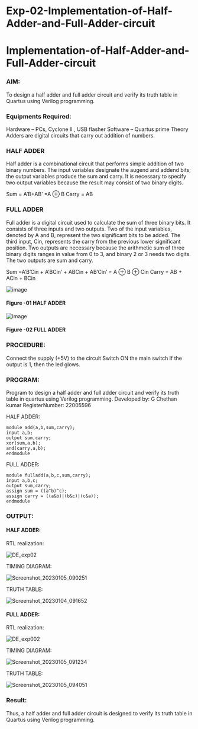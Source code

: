 # Exp-02-Implementation-of-Half-Adder-and-Full-Adder-circuit

# Implementation-of-Half-Adder-and-Full-Adder-circuit
### AIM:
To design a half adder and full adder circuit and verify its truth table in Quartus using Verilog programming.

### Equipments Required:
Hardware – PCs, Cyclone II , USB flasher
Software – Quartus prime
Theory
Adders are digital circuits that carry out addition of numbers.

### HALF ADDER
Half adder is a combinational circuit that performs simple addition of two binary numbers. The input variables designate the augend and addend bits; the output variables produce the sum and carry. It is necessary to specify two output variables because the result may consist of two binary digits.

Sum = A’B+AB’ =A ⊕ B Carry = AB

### FULL ADDER
Full adder is a digital circuit used to calculate the sum of three binary bits. It consists of three inputs and two outputs. Two of the input variables, denoted by A and B, represent the two significant bits to be added. The third input, Cin, represents the carry from the previous lower significant position. Two outputs are necessary because the arithmetic sum of three binary digits ranges in value from 0 to 3, and binary 2 or 3 needs two digits. The two outputs are sum and carry.

Sum =A’B’Cin + A’BCin’ + ABCin + AB’Cin’ = A ⊕ B ⊕ Cin Carry = AB + ACin + BCin

 ![image](https://user-images.githubusercontent.com/36288975/163552156-a13e5a56-c638-4110-97d9-8896907c8d25.png)

#### Figure -01 HALF ADDER 


![image](https://user-images.githubusercontent.com/36288975/163552057-b3547877-6d07-45b4-b7e0-bcfebfad9e1d.png)

#### Figure -02 FULL ADDER 

### PROCEDURE:

Connect the supply (+5V) to the circuit
Switch ON the main switch
If the output is 1, then the led glows.

### PROGRAM:

Program to design a half adder and full adder circuit and verify its truth table in quartus using 
Verilog programming.
Developed by: G Chethan kumar
RegisterNumber: 22005596

HALF ADDER:
```
module add(a,b,sum,carry);
input a,b;
output sum,carry;
xor(sum,a,b);
and(carry,a,b);
endmodule
```
FULL ADDER:
```
module fulladd(a,b,c,sum,carry);
input a,b,c;
output sum,carry;
assign sum = ((a^b)^c);
assign carry = ((a&b)|(b&c)|(c&a));
endmodule
```
### OUTPUT:

#### HALF ADDER:

RTL realization:

![DE_exp02](https://user-images.githubusercontent.com/118348224/210095676-86427dc8-e9fc-4a75-b367-03533b7c5963.png)


TIMING DIAGRAM:

![Screenshot_20230105_090251](https://user-images.githubusercontent.com/118348224/210821517-bbbcf53c-26b5-4851-9617-226c8920d4e5.png)


TRUTH TABLE:

![Screenshot_20230104_091652](https://user-images.githubusercontent.com/118348224/210482076-b3893768-c4b3-447d-a058-d286fc81de7a.png)

#### FULL ADDER:

RTL realization:

![DE_exp002](https://user-images.githubusercontent.com/118348224/210096057-29d39ab2-ad0f-4064-9570-391e087dd7bc.png)


TIMING DIAGRAM:

![Screenshot_20230105_091234](https://user-images.githubusercontent.com/118348224/210821587-5072a876-5764-436f-b97d-1687fa229561.png)



TRUTH TABLE:

![Screenshot_20230105_094051](https://user-images.githubusercontent.com/118348224/210827254-afe3fe86-87f6-4175-934c-80fcf2357347.png)


### Result:
Thus, a half adder and full adder circuit is designed to verify its truth table in Quartus using Verilog programming.
